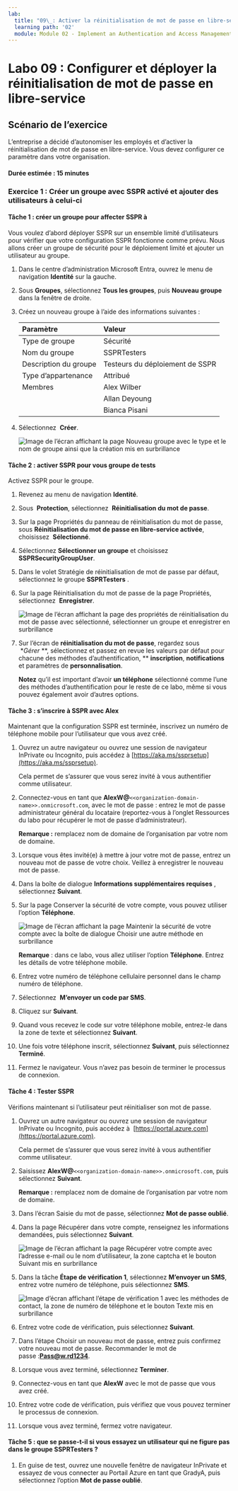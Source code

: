 ```yaml
---
lab:
  title: "09\_: Activer la réinitialisation de mot de passe en libre-service Microsoft\_Entra"
  learning path: '02'
  module: Module 02 - Implement an Authentication and Access Management Solution
---
```


# Labo 09 : Configurer et déployer la réinitialisation de mot de passe en libre-service
## Scénario de l’exercice

L’entreprise a décidé d’autonomiser les employés et d’activer la réinitialisation de mot de passe en libre-service. Vous devez configurer ce paramètre dans votre organisation.

#### Durée estimée : 15 minutes

### Exercice 1 : Créer un groupe avec SSPR activé et ajouter des utilisateurs à celui-ci

#### Tâche 1 : créer un groupe pour affecter SSPR à

Vous voulez d’abord déployer SSPR sur un ensemble limité d’utilisateurs pour vérifier que votre configuration SSPR fonctionne comme prévu. Nous allons créer un groupe de sécurité pour le déploiement limité et ajouter un utilisateur au groupe.

1. Dans le centre d’administration Microsoft Entra, ouvrez le menu de navigation **Identité** sur la gauche.
1. Sous **Groupes**, sélectionnez **Tous les groupes**, puis **Nouveau groupe** dans la fenêtre de droite.

2. Créez un nouveau groupe à l’aide des informations suivantes :

    | **Paramètre**| **Valeur**|
    | :--- | :--- |
    | Type de groupe| Sécurité|
    | Nom du groupe| SSPRTesters|
    | Description du groupe| Testeurs du déploiement de SSPR|
    | Type d’appartenance| Attribué|
    | Membres| Alex Wilber |
    | |  Allan Deyoung |
    | | Bianca Pisani |
  
    
3. Sélectionnez  **Créer**.

    ![Image de l’écran affichant la page Nouveau groupe avec le type et le nom de groupe ainsi que la création mis en surbrillance](./media/lp2-mod2-create-sspr-security-group.png)

#### Tâche 2 : activer SSPR pour vous groupe de tests

Activez SSPR pour le groupe.

1. Revenez au menu de navigation **Identité**.

2. Sous  **Protection**, sélectionnez  **Réinitialisation du mot de passe**.

3. Sur la page Propriétés du panneau de réinitialisation du mot de passe, sous **Réinitialisation du mot de passe en libre-service activée**, choisissez  **Sélectionné**.

4. Sélectionnez **Sélectionner un groupe** et choisissez **SSPRSecurityGroupUser**.

5. Dans le volet Stratégie de réinitialisation de mot de passe par défaut, sélectionnez le groupe **SSPRTesters** .

6. Sur la page Réinitialisation du mot de passe de la page Propriétés, sélectionnez  **Enregistrer**.

    ![Image de l’écran affichant la page des propriétés de réinitialisation du mot de passe avec sélectionné, sélectionner un groupe et enregistrer en surbrillance](./media/lp2-mod2-enable-password-reset-for-selected-group.png)

7. Sur l’écran de **réinitialisation du mot de passe**, regardez sous  **Gérer* **, sélectionnez et passez en revue les valeurs par défaut pour chacune des méthodes d’authentification, ** **inscription**, **notifications** et paramètres de **personnalisation**.

    **Notez** qu’il est important d’avoir **un téléphone** sélectionné comme l’une des méthodes d’authentification pour le reste de ce labo, même si vous pouvez également avoir d’autres options.

#### Tâche 3 : s’inscrire à SSPR avec Alex

Maintenant que la configuration SSPR est terminée, inscrivez un numéro de téléphone mobile pour l’utilisateur que vous avez créé.

1. Ouvrez un autre navigateur ou ouvrez une session de navigateur InPrivate ou Incognito, puis accédez à [https://aka.ms/ssprsetup](https://aka.ms/ssprsetup).

    Cela permet de s’assurer que vous serez invité à vous authentifier comme utilisateur.

2. Connectez-vous en tant que **AlexW@**`<<organization-domain-name>>.onmicrosoft.com`, avec le mot de passe : entrez le mot de passe administrateur général du locataire (reportez-vous à l’onglet Ressources du labo pour récupérer le mot de passe d’administrateur).

    **Remarque :** remplacez nom de domaine de l’organisation par votre nom de domaine.

3. Lorsque vous êtes invité(e) à mettre à jour votre mot de passe, entrez un nouveau mot de passe de votre choix. Veillez à enregistrer le nouveau mot de passe.

4. Dans la boîte de dialogue **Informations supplémentaires requises** , sélectionnez **Suivant**.

5. Sur la page Conserver la sécurité de votre compte, vous pouvez utiliser l’option **Téléphone**.

    ![Image de l’écran affichant la page Maintenir la sécurité de votre compte avec la boîte de dialogue Choisir une autre méthode en surbrillance](./media/lp2-mod2-keep-your-account-secure-page.png)

    **Remarque** : dans ce labo, vous allez utiliser l’option **Téléphone**. Entrez les détails de votre téléphone mobile.

6. Entrez votre numéro de téléphone cellulaire personnel dans le champ numéro de téléphone.
7. Sélectionnez  **M’envoyer un code par SMS**.
8. Cliquez sur **Suivant**.

9. Quand vous recevez le code sur votre téléphone mobile, entrez-le dans la zone de texte et sélectionnez **Suivant**.

10. Une fois votre téléphone inscrit, sélectionnez **Suivant**, puis sélectionnez **Terminé**.

11. Fermez le navigateur. Vous n’avez pas besoin de terminer le processus de connexion.

#### Tâche 4 : Tester SSPR

Vérifions maintenant si l’utilisateur peut réinitialiser son mot de passe.

1. Ouvrez un autre navigateur ou ouvrez une session de navigateur InPrivate ou Incognito, puis accédez à  [https://portal.azure.com](https://portal.azure.com).

    Cela permet de s’assurer que vous serez invité à vous authentifier comme utilisateur.

2. Saisissez **AlexW@**`<<organization-domain-name>>.onmicrosoft.com`, puis sélectionnez **Suivant**.

    **Remarque :** remplacez nom de domaine de l’organisation par votre nom de domaine.

3. Dans l’écran Saisie du mot de passe, sélectionnez **Mot de passe oublié**.

4. Dans la page Récupérer dans votre compte, renseignez les informations demandées, puis sélectionnez **Suivant**.

    ![Image de l’écran affichant la page Récupérer votre compte avec l’adresse e-mail ou le nom d’utilisateur, la zone captcha et le bouton Suivant mis en surbrillance](./media/lp2-mod2-get-back-into-your-account-page.png)

5. Dans la tâche **Étape de vérification 1**, sélectionnez **M’envoyer un SMS**, entrez votre numéro de téléphone, puis sélectionnez **SMS**.

    ![Image d’écran affichant l’étape de vérification 1 avec les méthodes de contact, la zone de numéro de téléphone et le bouton Texte mis en surbrillance](./media/lp2-mod2-sspr-verification-step-1.png)

6. Entrez votre code de vérification, puis sélectionnez **Suivant**.

7. Dans l’étape Choisir un nouveau mot de passe, entrez puis confirmez votre nouveau mot de passe.  Recommander le mot de passe :**Pass@w.rd1234**.

8. Lorsque vous avez terminé, sélectionnez **Terminer**.

9. Connectez-vous en tant que **AlexW** avec le mot de passe que vous avez créé.

10. Entrez votre code de vérification, puis vérifiez que vous pouvez terminer le processus de connexion.

11. Lorsque vous avez terminé, fermez votre navigateur.

#### Tâche 5 : que se passe-t-il si vous essayez un utilisateur qui ne figure pas dans le groupe SSPRTesters ?

1. En guise de test, ouvrez une nouvelle fenêtre de navigateur InPrivate et essayez de vous connecter au Portail Azure en tant que GradyA, puis sélectionnez l’option **Mot de passe oublié**.
